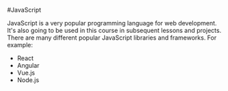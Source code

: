 #JavaScript

JavaScript is a very popular programming language for web development. It's also going to be used in this course in subsequent lessons and projects.
There are many different popular JavaScript libraries and frameworks. For example:

* React
* Angular
* Vue.js
* Node.js